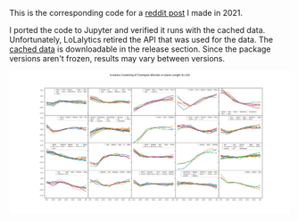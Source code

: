 This is the corresponding code for a [reddit post](https://www.reddit.com/r/summonerschool/comments/p00ee8/champion_win_rate_vs_game_length/) I made in 2021.

I ported the code to Jupyter and verified it runs with the cached data. Unfortunately, LoLalytics retired the API that was used for the data. The [cached data](https://github.com/evnlme/league_win_rate_by_game_length/releases/tag/cached-data-2021) is downloadable in the release section. Since the package versions aren't frozen, results may vary between versions.

![Original](./original.png)
